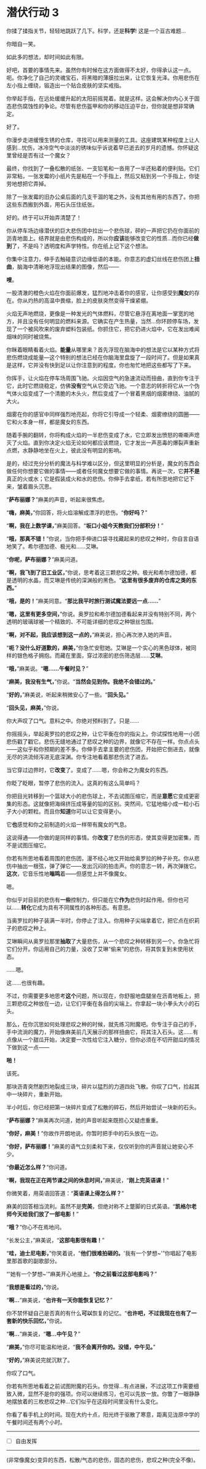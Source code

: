 # 潜伏行动 3

你揉了揉指关节，轻轻地跳跃了几下。科学，还是**科学**! 这是一个亘古难题...

你暗自一笑。

如此多的想法，却时间如此有限。

好吧，首要的事情先来。虽然你有时候在这方面做得不太好，你得承认这一点。呃。你净化了自己的灵魂宝石，将黑暗的薄膜拉出来，让它恢复光泽。你用悲伤在左小指上缠绕，锻造出一个贴合皮肤的坚实戒指。

你举起手指，在远处缓缓升起的太阳前摇晃着。就是这样。这会解决你内心关于固态悲伤腐蚀性的争论。尽管有悲伤盔甲和你的移动压迫平台，但你就是想非常确定。

好了。

你漫步走进缓慢生锈的仓库，寻找可以用来测量的工具。这座建筑某种程度上让人感到...忧伤，冰冷空气中淡淡的锈味似乎诉说着早已逝去的岁月的遗憾。你怀疑这里曾经是否有过一个魔女？

最终，你找到了一叠松散的纸张、一支铅笔和一沓用了一半还粘着的便利贴。它们非常粘，一张发霉的小纸片先是粘在一个手指上，然后又粘到另一个手指上，你徒劳地想把它弄掉。

除了一张发霉的旧办公桌后面的几支干涸的笔之外，没有其他有用的东西了。你把这些东西搬到外面，用石头压住纸张。

好的。终于可以开始弄清楚了！

你从停车场边缘潜伏的巨大悲伤团中拉出一个悲伤球，砰的一声把它扔在你面前的沥青地面上。结界就是由悲伤构成的，所以你**应该**能够改变它的性质...而你已经**做到**了，不是吗？透明度和声学特性。你在纸上记下这个想法。

你集中注意力，伸手去触碰意识边缘低语的本能。你意志的虚幻丝线在悲伤团上**扭曲**，脑海中清晰地浮现出结果的图像，然后——

**嗖**。

一股清澈的橙色火焰在你面前爆发，猛烈地冲击着你的感官，让你感受到**魔女**的存在。你从灼热的高温中畏缩，脸上的皮肤突然变得干燥紧绷。

火焰无声地燃烧，更像是一种发光的气体燃料，尽管它悬浮在离地面一掌宽的地方，并且没有任何明显的燃料来源。它确实在产生热量，当然...你环顾停车场，发现了一个被风吹来的废弃塑料包装纸。你抓住它，把它扔进火焰中，它在发出难闻烟味的同时被烧焦。

你眯着眼睛看着火焰。**能量**从哪里来？首先浮现在脑海中的想法是它以某种方式将悲伤燃烧成能量—这个特别的想法已经在你脑海里盘旋了一段时间了。但是如果真是这样，它并没有快到足以让你注意到的程度。你也匆忙地把这些都写了下来。

你挥手，让火焰在停车场周围飞驰。火焰因空气的急速流动而扭曲，直到你专注于它，此时它燃烧稳定，仿佛**没有**空气从它旁边飞驰。一个意志的转折将它从一个伪气体火焰变成了一个清脆的木头火，然后变成了一个冒着黑烟的烟雾缭绕、油腻的大火。

烟雾在你的感官中同样强烈地亮起，你将它引导成一个轻柔、烟雾缭绕的圆圈——它和火本身一样，都是魔女的东西。

随着手腕的翻转，你将构成火焰的一半悲伤变成了水，它立即发出愤怒的嘶嘶声熄灭了火焰。直到你决定火焰无论如何都应该燃烧，它才发出一声恶毒的爆裂声重新点燃，水静静地坐在火上，彼此没有明显的影响。

是的，经过充分分析的魔法与科学难以区分，但这里明显的分析是，魔女的东西会做任何你想要它做的事情——或者任何魔女想要它做的事情。再说一次，它**并不是**真正的火或水；它是假装成火和水的悲伤。你伸手去拿纸，若有所思地把它记下来，皱着眉头沉思。

“**萨布丽娜？**”麻美的声音，听起来很焦虑。

“**嗨，麻美，**”你回答，将火焰溶解成漂浮的悲伤。“**你好吗？**”

“**啊，我在上数学课，**”麻美回答。“**坂口小姐今天教我们分部积分！**”

“**哦，那真不错！**”你说，当你把手伸进口袋寻找藏起来的悲叹之种时，你自言自语地笑了。希尔德加德、极光和……艾琳。

“**你呢，萨布丽娜？**”麻美问道。

“**啊，我飞到了旧工业区，**”你说，思考着这三颗悲叹之种。极光和希尔德加德，都是透明的水晶，而艾琳是传统的深渊般的黑色。“**这里有很多废弃的仓库之类的东西。**”

“**哦，是的！**”麻美同意。“**那比我平时旅行测试魔法要远一点……**”

“**嗯，这里有更多空间，**”你说。奥罗拉和希尔德加德看起来并没有特别不同，两个透明的玻璃球被一个精致的、不可能详细的悲叹之种银丝包围。

“**啊，对不起，我应该想到这一点的，**”麻美说，担心再次渗入她的声音。

“**呃？没什么好道歉的，麻美，**”你急忙安慰她。艾琳是一个实心的黑色球体，被同样的银色格子拥抱。而藏在里面，穿过浓密的悲伤筛选层……**艾琳**。

“**哦，**”麻美说。“**嗯……午餐时见？**”

“**麻美，我没有生气，**”你说。“**当然会见到你。我绝不会错过的。**”

“**好的，**”麻美说，听起来稍微安心了一些。“**回头见。**”

“**回头见，麻美，**”你说。

你大声叹了口气。意料之中。你绝对预料到了。只是……

你摇摇头，举起奥罗拉的悲叹之种，让它平衡在你的指尖上。你试探性地用一小团悲伤戳了戳它。悲伤无缝地通过了悲叹之种的边界，就像它不存在一样。你点点头——这似乎和你预期的差不多。你伸手去拿主要的悲伤团，开始把它倒进去，就像无尽的洪流倾泻进无底深渊。你专注地看着那悲伤流了进去。

当它穿过边界时，它**改变**了。变成了……嗯，你会称之为魔女的东西。

你眨了眨眼，暂停了悲伤的流入。这真的有这么简单吗？ 

你把目光转移到一个篮球大小的悲伤球上，不去试图压缩它，而是**意愿**它变成更密集的形态。这就像把海绵挤压成等量的铅的区别。突然间，它猛地缩小成一粒小石子大小的颗粒。而且你**知道**你可以让它变得更小。

它**也**感觉和你之前制造的火焰一样带有魔女的气息。

这说得通——你做的是同样的事情。你**改变**了悲伤的形态，使其变得更加密集，而不是试图压缩它。

你若有所思地看着周围的悲伤团，漫不经心地又开始给奥罗拉的种子补充。你从悲伤中抽出一根弦，弹了弹它——发出沉闷的拍击声。你的意志一转，再次弹拨它。**这次**，它音乐性地**嗡鸣**着——但感觉上并不像魔女。

嗯。

你似乎对目前的悲伤有**一些**控制力，但只能在它**作为**悲伤时起作用。但你也可以……**转化**它成为具有不同属性的各种形态。有意思。

当奥罗拉的种子装满一半时，你停止了注入。你用种子尖端拿着它，把它点在织莉子的悲叹之种上。

艾琳瞬间从奥罗拉那里**抽取**了大量悲伤，从一个悲叹之种转移到另一个。你急忙将它们分开。你运用自己的力量，没收了艾琳“偷来”的悲伤，将其恢复到未使用状态。

……嗯。

这……也很有趣。

不过，你需要更多地思考**这个**问题，所以现在，你舒服地盘腿坐在沥青地板上，把三颗悲叹之种放在一边，让它们平衡在各自的尖端上。你拿起一块小拳头大小的石头。 

那么，在你沉思如何处理悲叹之种的时候，就先练习附魔吧。你专注于自己的手，手中流淌的魔力，开始像麻美前几天展示的那样扭曲它，将其注入石头。这……有点像从一个甜瓜开始，决定要一次性给它注入糖分，但你必须在不切开甜瓜的情况下做到这一点——

**啪！**

该死。

那块沥青突然剧烈地裂成三块，碎片以猛烈的力道四处飞散。你叹了口气，捡起其中一块碎片，重新开始。

半小时后，你已经把第一块碎片变成了松散的碎石，然后开始尝试一块新的石头。

“**萨布丽娜？**”麻美再次问道，她的声音听起来既担心又疑虑重重。

“**你好，麻美！**”你故作开朗地说。你暂时把手中的石头放在一边。

“**你好，萨布丽娜！**”麻美的语气立刻柔和下来，仅仅听到你的声音就让她安心不少。

“**你最近怎么样？**”你问道。

“**啊，我现在正在两节课之间的休息时间，**”麻美说，“**刚上完英语课！**”

你微笑着，用英语回答道：“**英语课上得怎么样？**”  

麻美的回答相当流利。虽然不是**完美**，但绝对称不上蹩脚的日式英语。“**凯格尔老师今天给我们放了一部电影！**”

“**哦？**”你心不在焉地问。

“长发公主，”麻美说，“**这部电影很有趣！**”

“**哇，迪士尼电影，**”你笑着说，“**他们很难拍砸的。**'我有一个梦想~'”你唱起了电影里那首歌的副歌部分。

“'她有一个梦想~'”麻美开心地接上。“**你之前看过这部电影吗？**” 

“**我想是看过的，**”你说。

“**啊...**”麻美说，“**也许有一天你能恢复记忆？**”

你不禁怀疑自己是否真的有什么**可以**恢复的记忆。“**也许吧，不过我现在也有了一套新的快乐回忆，**”你说。

“**啊...**”麻美说，“**嗯...中午见？**”

“**麻美，**”你尽可能温和地说，“**我不会离开你的。没错，中午见。**”

“**好的，**”麻美说完就沉默了。

你叹了口气。

你若有所思地看着之前试图附魔的石头。你觉得...有点进展，不过这项工作需要细致入微，显然不是你的强项。你可以继续练习，也可以先放一放。你瞥了一眼静静地摆放着的三枚悲叹之种...它们似乎在这段时间里没有什么变化。

你看了看手机上的时间。现在大约十点，阳光终于驱散了寒意，距离见泷原中学的午餐时间还有两个小时。

---

- [ ] 自由发挥

---

(非常像魔女)变异的东西，松散/气态的悲伤，固态的悲伤，悲叹之种(完全不像)。

